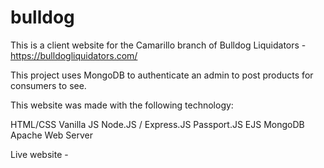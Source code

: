# bulldog
This is a client website for the Camarillo branch of Bulldog Liquidators - https://bulldogliquidators.com/

This project uses MongoDB to authenticate an admin to post products for consumers to see. 

This website was made with the following technology:

HTML/CSS
Vanilla JS
Node.JS / Express.JS
Passport.JS
EJS
MongoDB
Apache Web Server

Live website - 